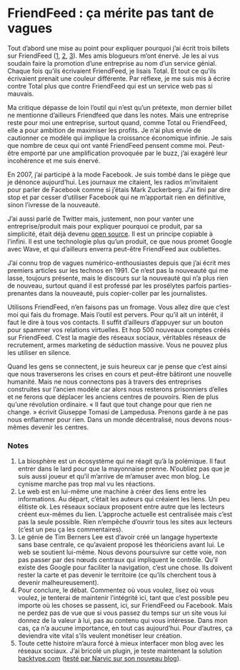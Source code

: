 # FriendFeed : ça mérite pas tant de vagues

Tout d’abord une mise au point pour expliquer pourquoi j’ai écrit trois billets sur FriendFeed ([1](https://tcrouzet.com/2009/07/23/facebook-et-friendfeed-la-strategie-de-l%e2%80%99enfermement/), [2](https://tcrouzet.com/2009/07/24/friendfeed-ou-la-dissolution-de-la-conscience/), [3](https://tcrouzet.com/2009/07/27/facebook-et-friendfeed-tueurs-de-reves/)). Mes amis blogueurs m’ont énervé. Je les ai vus soudain faire la promotion d’une entreprise au nom d’un service génial. Chaque fois qu’ils écrivaient FriendFeed, je lisais Total. Et tout ce qu’ils écrivaient prenait une couleur différente. Par réflexe, je me suis mis à écrire contre Total plus que contre FriendFeed qui est un service web pas si mauvais.<span id="more-8072"></span>

Ma critique dépasse de loin l’outil qui n’est qu’un prétexte, mon dernier billet ne mentionne d’ailleurs Friendfeed que dans les notes. Mais une entreprise reste pour moi une entreprise, surtout quand, comme Total ou FriendFeed, elle a pour ambition de maximiser les profits. Je n’ai plus envie de cautionner ce modèle qui implique la croissance économique infinie. Je sais que nombre de ceux qui ont vanté FriendFeed pensent comme moi. Peut-être emporté par une amplification provoquée par le buzz, j’ai exagéré leur incohérence et me suis énervé.

En 2007, j’ai participé à la mode Facebook. Je suis tombé dans le piège que je dénonce aujourd’hui. Les journaux me citaient, les radios m’invitaient pour parler de Facebook comme si j’étais Mark Zuckerberg. J’ai fini par dire stop et par cesser d’utiliser Facebook qui ne m’apportait rien en définitive, sinon l’ivresse de la nouveauté.

J’ai aussi parlé de Twitter mais, justement, non pour vanter une entreprise/produit mais pour expliquer pourquoi ce produit, par sa simplicité, était déjà devenu [open source](http://identi.ca/). Il est un principe copiable à l’infini. Il est une technologie plus qu’un produit, ce que nous promet Google avec Wave, et qui d’ailleurs enverra peut-être FriendFeed aux oubliettes.

J’ai connu trop de vagues numérico-enthousiastes depuis que j’ai écrit mes premiers articles sur les technos en 1991. Ce n’est pas la nouveauté qui me lasse, toujours présente, mais le discours sur la nouveauté qui n’a plus rien de nouveau, surtout quand il est professé par les prosélytes parfois parties-prenantes dans la nouveauté, puis copier-coller par les journalistes.

Utilisons FriendFeed, n’en faisons pas un fromage. Vous allez dire que c’est moi qui fais du fromage. Mais l’outil est pervers. Pour qu’il ait un intérêt, il faut le dire à tous vos contacts. Il suffit d’ailleurs d’appuyer sur un bouton pour spammer vos relations virtuelles. Et hop 500 nouveaux comptes créés sur FriendFeed. C’est la magie des réseaux sociaux, véritables réseaux de recrutement, armes marketing de séduction massive. Vous ne pouvez plus les utiliser en silence.

Quand les gens se connectent, je suis heureux car je pense que c’est ainsi que nous traverserons les crises en cours et peut-être bâtiront une nouvelle humanité. Mais ne nous connectons pas à travers des entreprises construites sur l’ancien modèle car alors nous resterons prisonniers d’elles et ne ferons que déplacer les anciens centres de pouvoirs. Rien de plus qu’une révolution ordinaire. « Il faut que tout change pour que rien ne change. » écrivit Giuseppe Tomasi de Lampedusa. Prenons garde à ne pas nous enflammer pour rien. Dans un monde décentralisé, nous devons nous-mêmes devenir les centres.

### Notes

1. La biosphère est un écosystème qui ne réagit qu’à la polémique. Il faut entrer dans le lard pour que la mayonnaise prenne. N’oubliez pas que je suis aussi joueur et qu’il m’arrive de m’amuser avec mon blog. Le cynisme marche pas trop mal vu les réactions.
2. Le web est en lui-même une machine à créer des liens entre les informations. Au départ, c’était les auteurs qui créaient les liens. Un peu élitiste ok. Les réseaux sociaux proposent entre autre que les lecteurs créent eux-mêmes du lien. L’approche actuelle est centralisée mais c’est pas la seule possible. Rien n’empêche d’ouvrir tous les sites aux lecteurs (c’est un peu ça les commentaires).
3. Le génie de Tim Berners Lee est d’avoir créé un langage hypertexte sans base centrale, ce qu’avaient proposé les théoriciens avant lui. Le web se soutient lui-même. Nous devons poursuivre sur cette voie, non pas passer par des nœuds centraux qui impliquent le contrôle. Qu’il existe des Google pour faciliter la navigation, c’est une chose. Ils doivent rester la carte et pas devenir le territoire (ce qu’ils cherchent tous à devenir malheureusement).
4. Pour conclure, le débat. Commentez où vous voulez, lisez où vous voulez, je tenterai de maintenir l’intégrité ici, tant que c’est possible peu importe où les choses se passent, ici, sur FriendFeed ou Facebook. Mais ne perdez pas de vue que si vous passez du temps sur un site vous lui donnez de la valeur à lui, pas au contenu qui vous intéresse. Dans mon cas, ça n’a aucune importance, en tout cas aujourd’hui. Pour d’autres, ça deviendra vite vital s’ils veulent monétiser leur création.
5. Toute cette histoire m’aura forcé à mieux interfacer mon blog avec les réseaux sociaux. J’ai bricolé un plugin, je teste maintenant la solution [backtype.com](http://www.backtype.com/home) ([testé par Narvic sur son nouveau blog](http://narvic.fr/2009/07/ma-nouvelle-vie-sur-le-web/)).